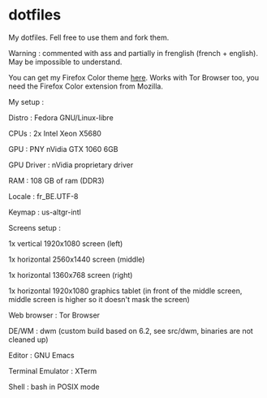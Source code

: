 # dotfiles
My dotfiles. Fell free to use them and fork them.

Warning : commented with ass and partially in frenglish (french + english). May be impossible to understand.

You can get my Firefox Color theme [here](https://color.firefox.com/?theme=XQAAAAIfAwAAAAAAAABBqYhm849SCicxcUN7ViuG_ebZUZXOFqkBopaPs6h5TfgsoKxLuWMWY3dHRCnsX-7EkSmucBB2AWcEXCjU4E0T9-zjakWeQXyWKme8vepZBsin-1UD6p3850ufIL16g7AkpWyvms-NUO7ROlLXLGtO51zsyc6IpTRZ37xwRfr8j5weN06mif80KXrzqBetU9nKwG1Q9eJy94VOeNxnxYbvfN-0GEqNYsoR8Wxbkx65hgFhEOE2yFC7f10ATBtvrCocWfGw_um7PBhXCfBX6fm2w0fZzqyAaTBE8hsnzau0JgpAIEY7HIGsdZ0zE1fvDiWe9cdRXuarNRnZCtpAncdY2DEtnjlcGXXCOwSqkgCnrs-BFs84z6Tpmyq1Wqig-SzTIp9MxHDnkKND7idR2mNsli_Pe9S8D50jA-PmzgVNrwPnbsqB5b6NEbW5j5QrEcyNkRrYGCcsvp97_qjx1ptpbyO2P_7lJzw). Works with Tor Browser too, you need the Firefox Color extension from Mozilla.


My setup :

Distro : Fedora GNU/Linux-libre

CPUs : 2x Intel Xeon X5680

GPU : PNY nVidia GTX 1060 6GB

GPU Driver : nVidia proprietary driver

RAM : 108 GB of ram (DDR3)

Locale : fr_BE.UTF-8

Keymap : us-altgr-intl

Screens setup :

1x vertical 1920x1080 screen (left)

1x horizontal 2560x1440 screen (middle)

1x horizontal 1360x768 screen (right)

1x horizontal 1920x1080 graphics tablet (in front of the middle screen, middle screen is higher so it doesn't mask the screen)

Web browser : Tor Browser

DE/WM : dwm (custom build based on 6.2, see src/dwm, binaries are not cleaned up)

Editor : GNU Emacs

Terminal Emulator : XTerm

Shell : bash in POSIX mode